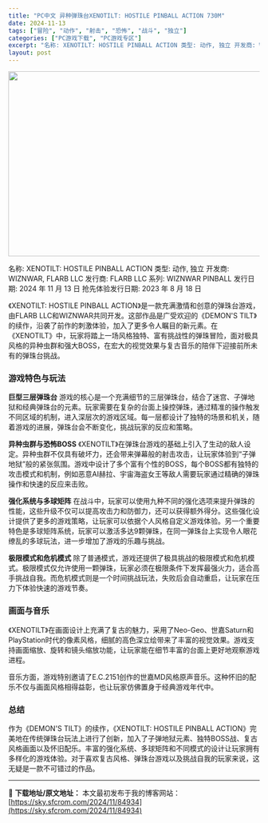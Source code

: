 ```yaml
---
title: "PC中文 异种弹珠台XENOTILT: HOSTILE PINBALL ACTION 730M"
date: 2024-11-13
tags: ["冒险", "动作", "射击", "恐怖", "战斗", "独立"]
categories: ["PC游戏下载", "PC游戏专区"]
excerpt: "名称: XENOTILT: HOSTILE PINBALL ACTION 类型: 动作, 独立 开发商: WIZNWAR, FLARB LLC 发行商: FLARB LLC 系列: WIZNWAR PINBALL 发行日期: 2024 年 11 月 13 日 抢先体验发行日期: 2023 年 8 月&hellip;"
layout: post
---
```


<img class="aligncenter size-full wp-image-84935" src="https://sky.sfcrom.com/wp-content/uploads/2024/11/2024111307461940.webp" alt="" width="660" height="370" />

名称: XENOTILT: HOSTILE PINBALL ACTION
类型: 动作, 独立
开发商: WIZNWAR, FLARB LLC
发行商: FLARB LLC
系列: WIZNWAR PINBALL
发行日期: 2024 年 11 月 13 日
抢先体验发行日期: 2023 年 8 月 18 日

《XENOTILT: HOSTILE PINBALL ACTION》是一款充满激情和创意的弹珠台游戏，由FLARB LLC和WIZNWAR共同开发。这部作品是广受欢迎的《DEMON'S TILT》的续作，沿袭了前作的刺激体验，加入了更多令人瞩目的新元素。在《XENOTILT》中，玩家将踏上一场风格独特、富有挑战性的弹珠冒险，面对极具风格的异种虫群和强大BOSS，在宏大的视觉效果与复古音乐的陪伴下迎接前所未有的弹珠台挑战。
<h3>游戏特色与玩法</h3>
<strong>巨型三层弹珠台</strong>
游戏的核心是一个充满细节的三层弹珠台，结合了迷宫、子弹地狱和经典弹珠台的元素。玩家需要在复杂的台面上操控弹珠，通过精准的操作触发不同区域的机制，进入深层次的游戏区域。每一层都设计了独特的场景和机关，随着游戏的进展，弹珠台会不断变化，挑战玩家的反应和策略。

<strong>异种虫群与恐怖BOSS</strong>
《XENOTILT》在弹珠台游戏的基础上引入了生动的敌人设定。异种虫群不仅具有破坏力，还会带来弹幕般的射击攻击，让玩家体验到“子弹地狱”般的紧张氛围。游戏中设计了多个富有个性的BOSS，每个BOSS都有独特的攻击模式和机制，例如恶意AI赫拉、宇宙海盗女王等敌人需要玩家通过精确的弹珠操作和快速的反应来击败。

<strong>强化系统与多球矩阵</strong>
在战斗中，玩家可以使用九种不同的强化选项来提升弹珠的性能，这些升级不仅可以提高攻击力和防御力，还可以获得额外得分。这些强化设计提供了更多的游戏策略，让玩家可以依据个人风格自定义游戏体验。另一个重要特色是多球矩阵系统，玩家可以激活多达9颗弹珠，在同一弹珠台上实现令人眼花缭乱的多球玩法，进一步增加了游戏的乐趣与挑战。

<strong>极限模式和危机模式</strong>
除了普通模式，游戏还提供了极具挑战的极限模式和危机模式。极限模式仅允许使用一颗弹珠，玩家必须在极限条件下发挥最强火力，适合高手挑战自我。而危机模式则是一个时间挑战玩法，失败后会自动重启，让玩家在压力下体验快速的游戏节奏。
<h3>画面与音乐</h3>
《XENOTILT》在画面设计上充满了复古的魅力，采用了Neo-Geo、世嘉Saturn和PlayStation时代的像素风格，细腻的高色深立绘带来了丰富的视觉效果。游戏支持画面缩放、旋转和镜头缩放功能，让玩家能在细节丰富的台面上更好地观察游戏进程。

音乐方面，游戏特别邀请了E.C.2151创作的世嘉MD风格原声音乐。这种怀旧的配乐不仅与画面风格相得益彰，也让玩家仿佛置身于经典游戏年代中。
<h3>总结</h3>
作为《DEMON'S TILT》的续作，《XENOTILT: HOSTILE PINBALL ACTION》完美地在传统弹珠台玩法上进行了创新，加入了子弹地狱元素、独特BOSS战、复古风格画面以及怀旧配乐。丰富的强化系统、多球矩阵和不同模式的设计让玩家拥有多样化的游戏体验。对于喜欢复古风格、弹珠台游戏以及挑战自我的玩家来说，这无疑是一款不可错过的作品。

---
📖 **下载地址/原文地址：** 本文最初发布于我的博客网站：[https://sky.sfcrom.com/2024/11/84934](https://sky.sfcrom.com/2024/11/84934)
